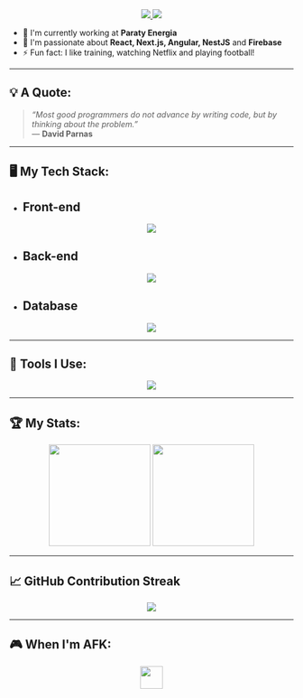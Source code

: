 <div align="center">
  <a href="https://www.linkedin.com/in/elias-santana-santos" target="_blank">
    <img src="https://skillicons.dev/icons?i=linkedin" />
  </a>
  <a href="mailto:eliaassantana00@gmail.com">
    <img src="https://skillicons.dev/icons?i=gmail" />
  </a>
</div>

- 🧠 I'm currently working at **Paraty Energia**
- 🌱 I'm passionate about **React, Next.js, Angular, NestJS** and **Firebase**
- ⚡ Fun fact: I like training, watching Netflix and playing football!

---

## 💡 A Quote:

> *“Most good programmers do not advance by writing code, but by thinking about the problem.”*  
> — **David Parnas**

---

## 🖥️ My Tech Stack:

- ## Front-end

<div align="center">
  <img src="https://skillicons.dev/icons?i=react,nextjs,angular,html,scss,ts,js" />
</div>

- ## Back-end

<div align="center">
  <img src="https://skillicons.dev/icons?i=ts,js,nodejs,nestjs,py" />
</div>

- ## Database

<div align="center">
  <img src="https://skillicons.dev/icons?i=firebase,gcp,postgres,prisma" />
</div>

---

## 🧰 Tools I Use:

<div align="center">
  <img src="https://skillicons.dev/icons?i=vscode,postman,docker,npm,yarn" />
</div>

---

## 🏆 My Stats:

<div align="center">
  <img height="180em" src="https://github-readme-stats.vercel.app/api?username=EliaasSantanaa&show_icons=true&theme=github_dark&hide_border=true&count_private=true" />
  <img height="180em" src="https://github-readme-stats.vercel.app/api/top-langs/?username=EliaasSantanaa&layout=compact&langs_count=10&theme=github_dark&hide_border=true" />
</div>

---

## 📈 GitHub Contribution Streak

<div align="center">
  <img src="https://streak-stats.demolab.com/?user=EliaasSantanaa&theme=dark&hide_border=true" />
</div>

---

## 🎮 When I'm AFK:

<div align="center">
  <img src="https://upload.wikimedia.org/wikipedia/commons/7/75/Netflix_icon.svg" width="40" />
</div>
